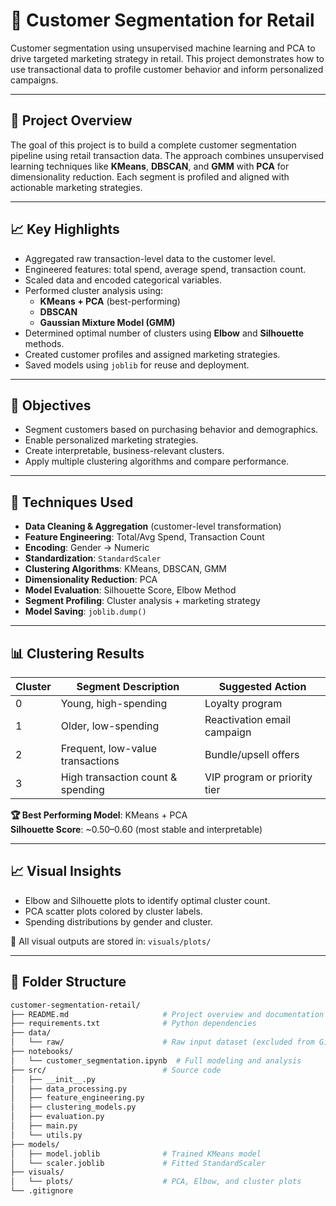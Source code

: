 # 🧠 Customer Segmentation for Retail

Customer segmentation using unsupervised machine learning and PCA to drive targeted marketing strategy in retail. This project demonstrates how to use transactional data to profile customer behavior and inform personalized campaigns.

---

## 📘 Project Overview

The goal of this project is to build a complete customer segmentation pipeline using retail transaction data. The approach combines unsupervised learning techniques like **KMeans**, **DBSCAN**, and **GMM** with **PCA** for dimensionality reduction. Each segment is profiled and aligned with actionable marketing strategies.

---

## 📈 Key Highlights

- Aggregated raw transaction-level data to the customer level.
- Engineered features: total spend, average spend, transaction count.
- Scaled data and encoded categorical variables.
- Performed cluster analysis using:
  - **KMeans + PCA** (best-performing)
  - **DBSCAN**
  - **Gaussian Mixture Model (GMM)**
- Determined optimal number of clusters using **Elbow** and **Silhouette** methods.
- Created customer profiles and assigned marketing strategies.
- Saved models using `joblib` for reuse and deployment.

---

## 🧭 Objectives

- Segment customers based on purchasing behavior and demographics.
- Enable personalized marketing strategies.
- Create interpretable, business-relevant clusters.
- Apply multiple clustering algorithms and compare performance.

---

## 🔧 Techniques Used

- **Data Cleaning & Aggregation** (customer-level transformation)
- **Feature Engineering**: Total/Avg Spend, Transaction Count
- **Encoding**: Gender → Numeric
- **Standardization**: `StandardScaler`
- **Clustering Algorithms**: KMeans, DBSCAN, GMM
- **Dimensionality Reduction**: PCA
- **Model Evaluation**: Silhouette Score, Elbow Method
- **Segment Profiling**: Cluster analysis + marketing strategy
- **Model Saving**: `joblib.dump()`

---

## 📊 Clustering Results

| Cluster | Segment Description              | Suggested Action                 |
|---------|----------------------------------|----------------------------------|
| 0       | Young, high-spending             | Loyalty program                  |
| 1       | Older, low-spending              | Reactivation email campaign      |
| 2       | Frequent, low-value transactions | Bundle/upsell offers             |
| 3       | High transaction count & spending| VIP program or priority tier     |

**🏆 Best Performing Model**: KMeans + PCA  
**Silhouette Score**: ~0.50–0.60 (most stable and interpretable)

---

## 📈 Visual Insights

- Elbow and Silhouette plots to identify optimal cluster count.
- PCA scatter plots colored by cluster labels.
- Spending distributions by gender and cluster.

📁 All visual outputs are stored in: `visuals/plots/`

---

## 📂 Folder Structure

```bash
customer-segmentation-retail/
├── README.md                     # Project overview and documentation
├── requirements.txt              # Python dependencies
├── data/
│   └── raw/                      # Raw input dataset (excluded from Git)
├── notebooks/
│   └── customer_segmentation.ipynb  # Full modeling and analysis
├── src/                          # Source code
│   ├── __init__.py
│   ├── data_processing.py
│   ├── feature_engineering.py
│   ├── clustering_models.py
│   ├── evaluation.py
│   ├── main.py
│   └── utils.py
├── models/
│   ├── model.joblib              # Trained KMeans model
│   └── scaler.joblib             # Fitted StandardScaler
├── visuals/
│   └── plots/                    # PCA, Elbow, and cluster plots
└── .gitignore
